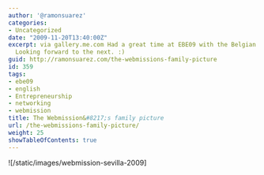 ```yaml
---
author: '@ramonsuarez'
categories:
- Uncategorized
date: "2009-11-20T13:40:00Z"
excerpt: via gallery.me.com Had a great time at EBE09 with the Belgian Webmission.
  Looking forward to the next. :)
guid: http://ramonsuarez.com/the-webmissions-family-picture
id: 359
tags:
- ebe09
- english
- Entrepreneurship
- networking
- webmission
title: The Webmission&#8217;s family picture
url: /the-webmissions-family-picture/
weight: 25
showTableOfContents: true
---
```


![/static/images/webmission-sevilla-2009]